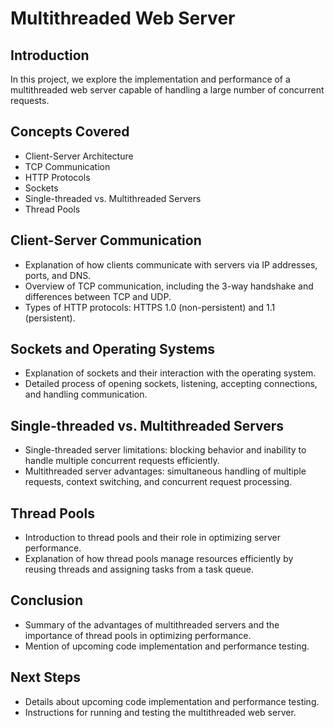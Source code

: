 
# Multithreaded Web Server

## Introduction
In this project, we explore the implementation and performance of a multithreaded web server capable of handling a large number of concurrent requests.

## Concepts Covered
- Client-Server Architecture
- TCP Communication
- HTTP Protocols
- Sockets
- Single-threaded vs. Multithreaded Servers
- Thread Pools

## Client-Server Communication
- Explanation of how clients communicate with servers via IP addresses, ports, and DNS.
- Overview of TCP communication, including the 3-way handshake and differences between TCP and UDP.
- Types of HTTP protocols: HTTPS 1.0 (non-persistent) and 1.1 (persistent).

## Sockets and Operating Systems
- Explanation of sockets and their interaction with the operating system.
- Detailed process of opening sockets, listening, accepting connections, and handling communication.

## Single-threaded vs. Multithreaded Servers
- Single-threaded server limitations: blocking behavior and inability to handle multiple concurrent requests efficiently.
- Multithreaded server advantages: simultaneous handling of multiple requests, context switching, and concurrent request processing.

## Thread Pools
- Introduction to thread pools and their role in optimizing server performance.
- Explanation of how thread pools manage resources efficiently by reusing threads and assigning tasks from a task queue.

## Conclusion
- Summary of the advantages of multithreaded servers and the importance of thread pools in optimizing performance.
- Mention of upcoming code implementation and performance testing.

## Next Steps
- Details about upcoming code implementation and performance testing.
- Instructions for running and testing the multithreaded web server.




